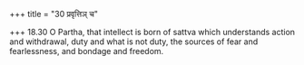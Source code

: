+++
title = "30 प्रवृत्तिञ् च"

+++
18.30 O Partha, that intellect is born of sattva which understands
action and withdrawal, duty and what is not duty, the sources of fear
and fearlessness, and bondage and freedom.
